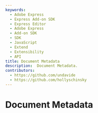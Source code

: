 ```yaml
---
keywords:
  - Adobe Express
  - Express Add-on SDK
  - Express Editor
  - Adobe Express
  - Add-on SDK
  - SDK
  - JavaScript
  - Extend
  - Extensibility
  - API
title: Document Metadata
description:  Document Metadata.
contributors:
  - https://github.com/undavide
  - https://github.com/hollyschinsky
---
```

# Document Metadata